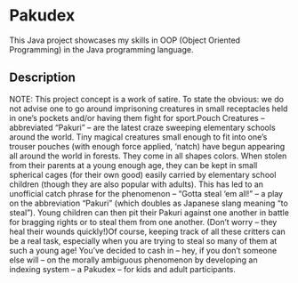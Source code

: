 # Pakudex
This Java project showcases my skills in OOP (Object Oriented Programming) in the Java programming language.

## Description
NOTE:  This  project  concept  is  a  work  of  satire.  To  state  the  obvious:  we  do  not  advise  one to  go  around  imprisoning creatures in small receptacles held in one’s pockets and/or having them fight for sport.Pouch  Creatures  – abbreviated “Pakuri” –   are  the  latest  craze  sweeping  elementary  schools  around  the  world.  Tiny magical creatures small enough to fit into one’s trouser pouches (with enough force applied, ‘natch) have begun appearing all around the world in forests. They come in all shapes colors. When stolen from their parents at a young enough age, they can be kept in small spherical cages (for their own good) easily carried by elementary school  children  (though  they  are  also  popular  with  adults).  This  has  led  to  an  unofficial  catch  phrase  for  the  phenomenon –   “Gotta  steal  ‘em  all!”  – a  play  on  the  abbreviation  “Pakuri”  (which  doubles  as  Japanese  slang  meaning “to steal”). Young children can then pit their Pakuri against one another in battle for bragging rights or to steal them from one another. (Don’t worry – they heal their wounds quickly!)Of course, keeping track of all these critters can be a real task, especially when you are trying to steal so many of them  at  such  a  young  age!  You’ve  decided  to  cash  in  – hey,  if  you  don’t  someone  else  will  –   on  the  morally  ambiguous phenomenon by developing an indexing system – a Pakudex – for kids and adult participants. 
